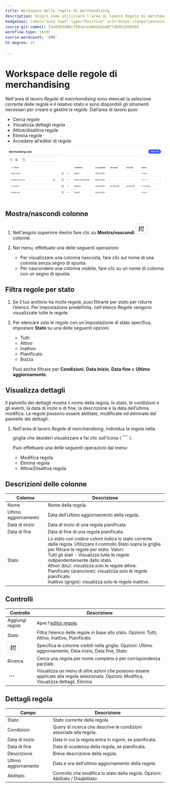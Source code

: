 ```yaml
---
title: Workspace delle regole di merchandising
description: Scopri come utilizzare l’area di lavoro Regole di merchandising.
badgeSaas: label="Solo SaaS" type="Positive" url="https://experienceleague.adobe.com/it/docs/commerce/user-guides/product-solutions" tooltip="Applicabile solo ai progetti Adobe Commerce as a Cloud Service e Adobe Commerce Optimizer (infrastruttura SaaS gestita da Adobe)."
source-git-commit: 33a0903986cf581ece48616dad877db9516d9350
workflow-type: tm+mt
source-wordcount: '498'
ht-degree: 1%

---
```


# Workspace delle regole di merchandising

Nell&#39;area di lavoro *Regole di merchandising* sono elencati la selezione corrente delle regole e il relativo stato e sono disponibili gli strumenti necessari per creare e gestire le regole. Dall’area di lavoro puoi:

- Cerca regole
- Visualizza dettagli regola
- Attiva/disattiva regole
- Elimina regole
- Accedere all’editor di regole

![Regole di merchandising Workspace](../../assets/rules-workspace.png)

## Mostra/nascondi colonne

1. Nell&#39;angolo superiore destro fare clic su **Mostra/nascondi** ![Selettore colonna](../../assets/btn-show-hide-columns.png) colonne.

1. Nel menu, effettuate una delle seguenti operazioni:

   - Per visualizzare una colonna nascosta, fare clic sul nome di una colonna senza segno di spunta.
   - Per nascondere una colonna visibile, fare clic su un nome di colonna con un segno di spunta.

## Filtra regole per stato

1. Se il tuo archivio ha molte regole, puoi filtrarle per stato per ridurre l’elenco. Per impostazione predefinita, nell&#39;elenco Regole vengono visualizzate tutte le regole.

1. Per elencare solo le regole con un&#39;impostazione di stato specifica, impostare **Stato** su una delle seguenti opzioni:

   - Tutti
   - Attivo
   - Inattivo
   - Pianificato
   - Bozza

   Puoi anche filtrare per **Condizioni**, **Data inizio**, **Data fine** e **Ultimo aggiornamento**.

## Visualizza dettagli

Il pannello dei dettagli mostra il nome della regola, lo stato, le condizioni e gli eventi, la data di inizio e di fine, la descrizione e la data dell’ultima modifica. Le regole possono essere abilitate, modificate ed eliminate dal pannello dei dettagli.

1. Nell&#39;area di lavoro *Regole di merchandising*, individua la regola nella griglia che desideri visualizzare e fai clic sull&#39;icona (![Altro selettore](../../assets/btn-more.png)).

   Puoi effettuare una delle seguenti operazioni dal menu:

   - Modifica regola
   - Elimina regola
   - Attiva/Disattiva regola

## Descrizioni delle colonne

| Colonna | Descrizione |
|--- |--- |
| Nome | Nome della regola. |
| Ultimo aggiornamento | Data dell’ultimo aggiornamento della regola. |
| Data di inizio | Data di inizio di una regola pianificata. |
| Data di fine | Data di fine di una regola pianificata. |
| Stato | Lo stato con codice colore indica lo stato corrente della regola. Utilizzare il controllo Stato sopra la griglia per filtrare le regole per stato. Valori:<br />Tutti gli stati - Visualizza tutte le regole indipendentemente dallo stato.<br />Attivo (blu): visualizza solo le regole attive.<br />Pianificato (arancione): visualizza solo le regole pianificate.<br />Inattivo (grigio): visualizza solo le regole inattive. |

## Controlli

| Controllo | Descrizione |
|--- |--- |
| Aggiungi regola | Apre l&#39;[editor regole](add.md). |
| Stato | Filtra l’elenco delle regole in base allo stato. Opzioni: Tutti, Attivo, Inattivo, Pianificato |
| ![Selettore colonna](../../assets/btn-show-hide-columns.png) | Specifica le colonne visibili nella griglia. Opzioni: Ultimo aggiornamento, Data inizio, Data fine, Stato |
| Ricerca | Cerca una regola per nome completo o per corrispondenza parziale. |
| ![Altro selettore](../../assets/btn-more.png) | Visualizza un menu di altre azioni che possono essere applicate alla regola selezionata. Opzioni: Modifica, Visualizza dettagli, Elimina |

## Dettagli regola

| Campo | Descrizione |
|--- |--- |
| Stato | Stato corrente della regola. |
| Condizioni | Query di ricerca che descrive le condizioni associate alla regola. |
| Data di inizio | Data in cui la regola entra in vigore, se pianificata. |
| Data di fine | Data di scadenza della regola, se pianificata. |
| Descrizione | Breve descrizione della regola. |
| Ultimo aggiornamento | Data e ora dell’ultimo aggiornamento della regola. |
| Abilitato | Controllo che modifica lo stato della regola. Opzioni: Abilitato / Disabilitato |
